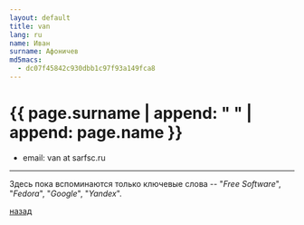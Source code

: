 ```yaml
---
layout: default
title: van
lang: ru
name: Иван
surname: Афоничев
md5macs:
  - dc07f45842c930dbb1c97f93a149fca8
---
```


# [](#header-1) {{ page.surname | append: " " | append: page.name }}

* email: van at sarfsc.ru

_________

Здесь пока вспоминаются только ключевые слова --
"*Free Software*", "*Fedora*", "*Google*", "*Yandex*".

[назад](../experts/)

